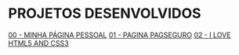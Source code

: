 # PROJETOS DESENVOLVIDOS

[00 - MINHA PÁGINA PESSOAL](00_-_MINHA_PAGINA_PESSOAL)
[01 - PAGINA PAGSEGURO](01_-_PAGINA_PAGSEGURO)
[02 - I LOVE HTML5 AND CSS3](02_-_POSITION)
